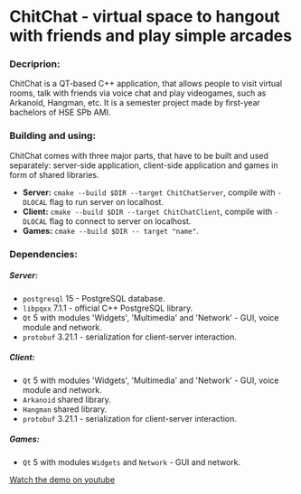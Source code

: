 # ChitChat - virtual space to hangout with friends and play simple arcades

### Decriprion:

ChitChat is a QT-based C++ application, that allows people to visit virtual rooms, talk with friends via voice chat and play videogames, such as Arkanoid, Hangman, etc. It is a semester project made by first-year bachelors of HSE SPb AMI.

### Building and using:

ChitChat comes with three major parts, that have to be built and used separately: server-side application, client-side application and games in form of shared libraries.

* **Server:** `cmake --build $DIR --target ChitChatServer`, compile with `-DLOCAL` flag to run server on localhost. 
* **Client:** `cmake --build $DIR --target ChitChatClient`, compile with `-DLOCAL` flag to connect to server on localhost.
* **Games:** `cmake --build $DIR -- target "name"`.

### Dependencies:

##### Server:

* `postgresql` 15 - PostgreSQL database.
* `libpqxx` 7.1.1 - official C++ PostgreSQL library.
* `Qt` 5 with modules 'Widgets', 'Multimedia' and 'Network' - GUI, voice module and network.
* `protobuf` 3.21.1 - serialization for client-server interaction.

##### Client:

* `Qt` 5 with modules 'Widgets', 'Multimedia' and 'Network' - GUI, voice module and network.
* `Arkanoid` shared library.
* `Hangman` shared library.
* `protobuf` 3.21.1 - serialization for client-server interaction.

##### Games:

* `Qt` 5 with modules `Widgets` and `Network` - GUI and network.

[Watch the demo on youtube](https://www.youtube.com/watch?v=3HuOLv-mzuA)

